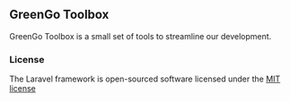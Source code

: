 ## GreenGo Toolbox

GreenGo Toolbox is a small set of tools to streamline our development.

### License

The Laravel framework is open-sourced software licensed under the [MIT license](http://opensource.org/licenses/MIT)
